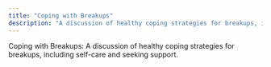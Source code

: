 ```yaml
---
title: "Coping with Breakups"
description: "A discussion of healthy coping strategies for breakups, including self-care and seeking support."
---
```

Coping with Breakups: A discussion of healthy coping strategies for breakups, including self-care and seeking support.